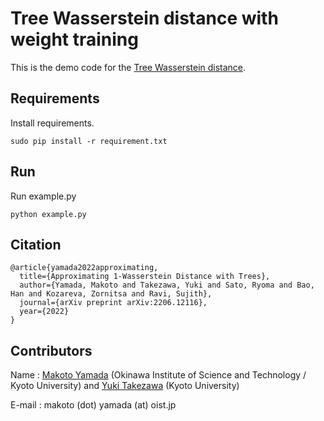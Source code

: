 # Tree Wasserstein distance with weight training
This is the demo code for the [Tree Wasserstein distance](https://arxiv.org/abs/2206.12116).

## Requirements
Install requirements.
```
sudo pip install -r requirement.txt
```

## Run
Run example.py
```
python example.py
```


## Citation
```
@article{yamada2022approximating,
  title={Approximating 1-Wasserstein Distance with Trees},
  author={Yamada, Makoto and Takezawa, Yuki and Sato, Ryoma and Bao, Han and Kozareva, Zornitsa and Ravi, Sujith},
  journal={arXiv preprint arXiv:2206.12116},
  year={2022}
}
```

## Contributors
Name : [Makoto Yamada](https://riken-yamada.github.io/profile.html) (Okinawa Institute of Science and Technology / Kyoto University) and [Yuki Takezawa](https://yukitakezawa.github.io/) (Kyoto University)

E-mail : makoto (dot) yamada (at) oist.jp
